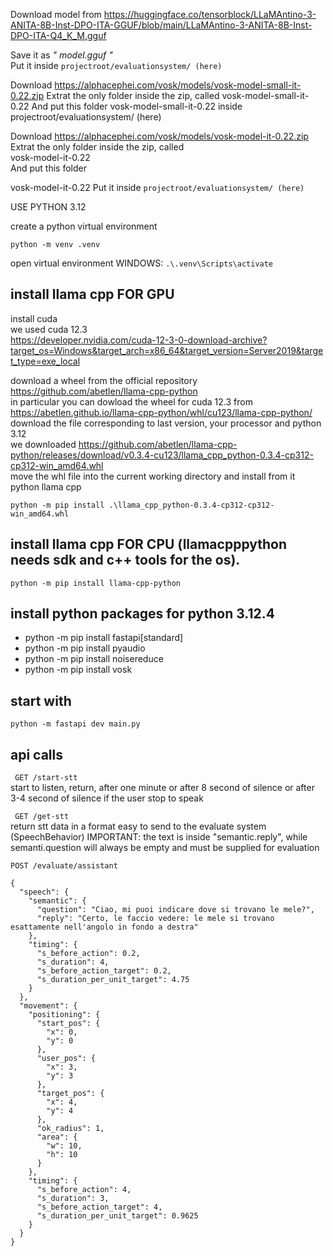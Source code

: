 Download model from
https://huggingface.co/tensorblock/LLaMAntino-3-ANITA-8B-Inst-DPO-ITA-GGUF/blob/main/LLaMAntino-3-ANITA-8B-Inst-DPO-ITA-Q4_K_M.gguf

Save it as   *" model.gguf "*  
Put it inside ` projectroot/evaluationsystem/ (here) `


Download 
https://alphacephei.com/vosk/models/vosk-model-small-it-0.22.zip
Extrat the only folder inside the zip, called
vosk-model-small-it-0.22
And put this folder 
vosk-model-small-it-0.22
inside projectroot/evaluationsystem/ (here)

Download 
https://alphacephei.com/vosk/models/vosk-model-it-0.22.zip
Extrat the only folder inside the zip, called  
vosk-model-it-0.22  
And put this folder 

vosk-model-it-0.22
Put it inside ` projectroot/evaluationsystem/ (here) `


USE PYTHON 3.12

create a python virtual environment  

    python -m venv .venv

open virtual environment
WINDOWS: ` .\.venv\Scripts\activate `

## install llama cpp FOR GPU
install cuda  
we used cuda 12.3  
https://developer.nvidia.com/cuda-12-3-0-download-archive?target_os=Windows&target_arch=x86_64&target_version=Server2019&target_type=exe_local   

download a wheel from the official repository  
https://github.com/abetlen/llama-cpp-python  
in particular you can dowload the wheel for cuda 12.3 from  
https://abetlen.github.io/llama-cpp-python/whl/cu123/llama-cpp-python/
download the file corresponding to last version, your processor and python 3.12  
we downloaded
https://github.com/abetlen/llama-cpp-python/releases/download/v0.3.4-cu123/llama_cpp_python-0.3.4-cp312-cp312-win_amd64.whl  
move the whl file into the current working directory and install from it python llama cpp  

    python -m pip install .\llama_cpp_python-0.3.4-cp312-cp312-win_amd64.whl

## install llama cpp FOR CPU (llamacpppython needs sdk and c++ tools for the os).  
    python -m pip install llama-cpp-python

## install python packages for python 3.12.4 
* python -m pip install fastapi[standard]
* python -m pip install pyaudio
* python -m pip install noisereduce
* python -m pip install vosk

## start with
    python -m fastapi dev main.py

## api calls
` GET /start-stt`  
start to listen, return, after one minute or after 8 second of silence or after 3-4 second of silence if the user stop to speak

` GET /get-stt`   
return stt data in a format easy to send to the evaluate system (SpeechBehavior) IMPORTANT: the text is inside "semantic.reply", while semanti.question will always be empty and must be supplied for evaluation

`POST /evaluate/assistant`  
``` 
{
  "speech": {
    "semantic": {
      "question": "Ciao, mi puoi indicare dove si trovano le mele?",
      "reply": "Certo, le faccio vedere: le mele si trovano esattamente nell'angolo in fondo a destra"
    },
    "timing": {
      "s_before_action": 0.2,
      "s_duration": 4,
      "s_before_action_target": 0.2,
      "s_duration_per_unit_target": 4.75
    }
  },
  "movement": {
    "positioning": {
      "start_pos": {
        "x": 0,
        "y": 0
      },
      "user_pos": {
        "x": 3,
        "y": 3
      },
      "target_pos": {
        "x": 4,
        "y": 4
      },
      "ok_radius": 1,
      "area": {
        "w": 10,
        "h": 10
      }
    },
    "timing": {
      "s_before_action": 4,
      "s_duration": 3,
      "s_before_action_target": 4,
      "s_duration_per_unit_target": 0.9625
    }
  }
}
```
